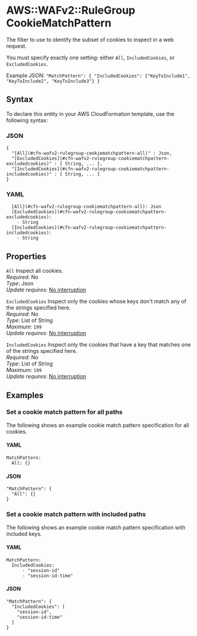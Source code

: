 # AWS::WAFv2::RuleGroup CookieMatchPattern<a name="aws-properties-wafv2-rulegroup-cookiematchpattern"></a>

The filter to use to identify the subset of cookies to inspect in a web request\.

You must specify exactly one setting: either `All`, `IncludedCookies`, or `ExcludedCookies`\.

Example JSON: `"MatchPattern": { "IncludedCookies": {"KeyToInclude1", "KeyToInclude2", "KeyToInclude3"} }`

## Syntax<a name="aws-properties-wafv2-rulegroup-cookiematchpattern-syntax"></a>

To declare this entity in your AWS CloudFormation template, use the following syntax:

### JSON<a name="aws-properties-wafv2-rulegroup-cookiematchpattern-syntax.json"></a>

```
{
  "[All](#cfn-wafv2-rulegroup-cookiematchpattern-all)" : Json,
  "[ExcludedCookies](#cfn-wafv2-rulegroup-cookiematchpattern-excludedcookies)" : [ String, ... ],
  "[IncludedCookies](#cfn-wafv2-rulegroup-cookiematchpattern-includedcookies)" : [ String, ... ]
}
```

### YAML<a name="aws-properties-wafv2-rulegroup-cookiematchpattern-syntax.yaml"></a>

```
  [All](#cfn-wafv2-rulegroup-cookiematchpattern-all): Json
  [ExcludedCookies](#cfn-wafv2-rulegroup-cookiematchpattern-excludedcookies):
    - String
  [IncludedCookies](#cfn-wafv2-rulegroup-cookiematchpattern-includedcookies):
    - String
```

## Properties<a name="aws-properties-wafv2-rulegroup-cookiematchpattern-properties"></a>

`All` <a name="cfn-wafv2-rulegroup-cookiematchpattern-all"></a>
Inspect all cookies\.  
_Required_: No  
_Type_: Json  
_Update requires_: [No interruption](https://docs.aws.amazon.com/AWSCloudFormation/latest/UserGuide/using-cfn-updating-stacks-update-behaviors.html#update-no-interrupt)

`ExcludedCookies` <a name="cfn-wafv2-rulegroup-cookiematchpattern-excludedcookies"></a>
Inspect only the cookies whose keys don't match any of the strings specified here\.  
_Required_: No  
_Type_: List of String  
_Maximum_: `199`  
_Update requires_: [No interruption](https://docs.aws.amazon.com/AWSCloudFormation/latest/UserGuide/using-cfn-updating-stacks-update-behaviors.html#update-no-interrupt)

`IncludedCookies` <a name="cfn-wafv2-rulegroup-cookiematchpattern-includedcookies"></a>
Inspect only the cookies that have a key that matches one of the strings specified here\.  
_Required_: No  
_Type_: List of String  
_Maximum_: `199`  
_Update requires_: [No interruption](https://docs.aws.amazon.com/AWSCloudFormation/latest/UserGuide/using-cfn-updating-stacks-update-behaviors.html#update-no-interrupt)

## Examples<a name="aws-properties-wafv2-rulegroup-cookiematchpattern--examples"></a>

### Set a cookie match pattern for all paths<a name="aws-properties-wafv2-rulegroup-cookiematchpattern--examples--Set_a_cookie_match_pattern_for_all_paths_"></a>

The following shows an example cookie match pattern specification for all cookies\.

#### YAML<a name="aws-properties-wafv2-rulegroup-cookiematchpattern--examples--Set_a_cookie_match_pattern_for_all_paths_--yaml"></a>

```
MatchPattern:
  All: {}
```

#### JSON<a name="aws-properties-wafv2-rulegroup-cookiematchpattern--examples--Set_a_cookie_match_pattern_for_all_paths_--json"></a>

```
"MatchPattern": {
  "All": {}
}
```

### Set a cookie match pattern with included paths<a name="aws-properties-wafv2-rulegroup-cookiematchpattern--examples--Set_a_cookie_match_pattern_with_included_paths_"></a>

The following shows an example cookie match pattern specification with included keys\.

#### YAML<a name="aws-properties-wafv2-rulegroup-cookiematchpattern--examples--Set_a_cookie_match_pattern_with_included_paths_--yaml"></a>

```
MatchPattern:
  IncludedCookies:
      - "session-id"
      - "session-id-time"
```

#### JSON<a name="aws-properties-wafv2-rulegroup-cookiematchpattern--examples--Set_a_cookie_match_pattern_with_included_paths_--json"></a>

```
"MatchPattern": {
  "IncludedCookies": [
    "session-id",
    "session-id-time"
  ]
}
```
